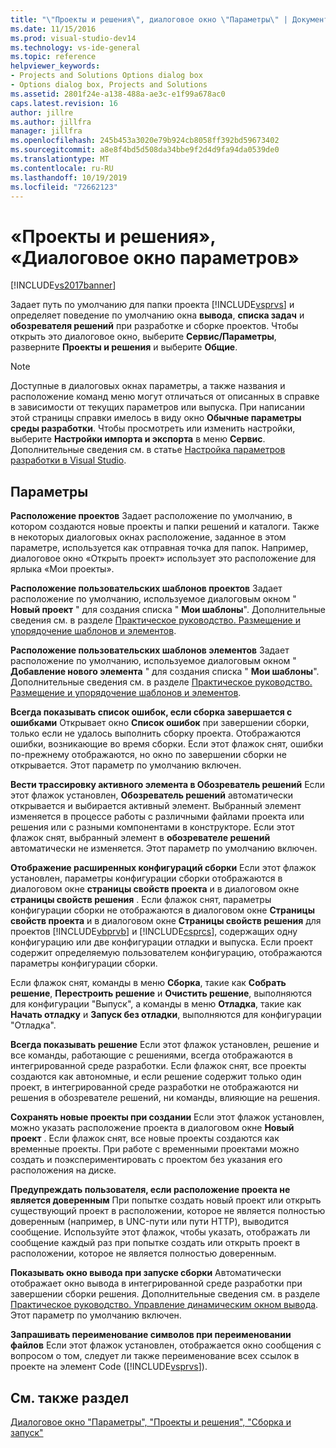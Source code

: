 ```yaml
---
title: "\"Проекты и решения\", диалоговое окно \"Параметры\" | Документы Майкрософт"
ms.date: 11/15/2016
ms.prod: visual-studio-dev14
ms.technology: vs-ide-general
ms.topic: reference
helpviewer_keywords:
- Projects and Solutions Options dialog box
- Options dialog box, Projects and Solutions
ms.assetid: 2801f24e-a138-488a-ae3c-e1f99a678ac0
caps.latest.revision: 16
author: jillre
ms.author: jillfra
manager: jillfra
ms.openlocfilehash: 245b453a3020e79b924cb8058ff392bd59673402
ms.sourcegitcommit: a8e8f4bd5d508da34bbe9f2d4d9fa94da0539de0
ms.translationtype: MT
ms.contentlocale: ru-RU
ms.lasthandoff: 10/19/2019
ms.locfileid: "72662123"
---
```

# <a name="projects-and-solutions-options-dialog-box"></a>«Проекты и решения», «Диалоговое окно параметров»
[!INCLUDE[vs2017banner](../../includes/vs2017banner.md)]

Задает путь по умолчанию для папки проекта [!INCLUDE[vsprvs](../../includes/vsprvs-md.md)] и определяет поведение по умолчанию окна **вывода**, **списка задач** и **обозревателя решений** при разработке и сборке проектов. Чтобы открыть это диалоговое окно, выберите **Сервис/Параметры**, разверните **Проекты и решения** и выберите **Общие**.

> [!NOTE]
> Доступные в диалоговых окнах параметры, а также названия и расположение команд меню могут отличаться от описанных в справке в зависимости от текущих параметров или выпуска. При написании этой страницы справки имелось в виду окно **Обычные параметры среды разработки**. Чтобы просмотреть или изменить настройки, выберите **Настройки импорта и экспорта** в меню **Сервис**. Дополнительные сведения см. в статье [Настройка параметров разработки в Visual Studio](https://msdn.microsoft.com/22c4debb-4e31-47a8-8f19-16f328d7dcd3).

## <a name="settings"></a>Параметры
 **Расположение проектов** Задает расположение по умолчанию, в котором создаются новые проекты и папки решений и каталоги. Также в некоторых диалоговых окнах расположение, заданное в этом параметре, используется как отправная точка для папок. Например, диалоговое окно «Открыть проект» использует это расположение для ярлыка «Мои проекты».

 **Расположение пользовательских шаблонов проектов** Задает расположение по умолчанию, используемое диалоговым окном " **Новый проект** " для создания списка " **Мои шаблоны**". Дополнительные сведения см. в разделе [Практическое руководство. Размещение и упорядочение шаблонов и элементов](../../ide/how-to-locate-and-organize-project-and-item-templates.md).

 **Расположение пользовательских шаблонов элементов** Задает расположение по умолчанию, используемое диалоговым окном " **Добавление нового элемента** " для создания списка " **Мои шаблоны**". Дополнительные сведения см. в разделе [Практическое руководство. Размещение и упорядочение шаблонов и элементов](../../ide/how-to-locate-and-organize-project-and-item-templates.md).

 **Всегда показывать список ошибок, если сборка завершается с ошибками** Открывает окно **Список ошибок** при завершении сборки, только если не удалось выполнить сборку проекта. Отображаются ошибки, возникающие во время сборки. Если этот флажок снят, ошибки по-прежнему отображаются, но окно по завершении сборки не открывается. Этот параметр по умолчанию включен.

 **Вести трассировку активного элемента в Обозреватель решений** Если этот флажок установлен, **Обозреватель решений** автоматически открывается и выбирается активный элемент. Выбранный элемент изменяется в процессе работы с различными файлами проекта или решения или с разными компонентами в конструкторе. Если этот флажок снят, выбранный элемент в **обозревателе решений** автоматически не изменяется. Этот параметр по умолчанию включен.

 **Отображение расширенных конфигураций сборки** Если этот флажок установлен, параметры конфигурации сборки отображаются в диалоговом окне **страницы свойств проекта** и в диалоговом окне **страницы свойств решения** . Если флажок снят, параметры конфигурации сборки не отображаются в диалоговом окне **Страницы свойств проекта** и в диалоговом окне **Страницы свойств решения** для проектов [!INCLUDE[vbprvb](../../includes/vbprvb-md.md)] и [!INCLUDE[csprcs](../../includes/csprcs-md.md)], содержащих одну конфигурацию или две конфигурации отладки и выпуска. Если проект содержит определяемую пользователем конфигурацию, отображаются параметры конфигурации сборки.

 Если флажок снят, команды в меню **Сборка**, такие как **Собрать решение**, **Перестроить решение** и **Очистить решение**, выполняются для конфигурации "Выпуск", а команды в меню **Отладка**, такие как **Начать отладку** и **Запуск без отладки**, выполняются для конфигурации "Отладка".

 **Всегда показывать решение** Если этот флажок установлен, решение и все команды, работающие с решениями, всегда отображаются в интегрированной среде разработки. Если флажок снят, все проекты создаются как автономные, и если решение содержит только один проект, в интегрированной среде разработки не отображаются ни решения в обозревателе решений, ни команды, влияющие на решения.

 **Сохранять новые проекты при создании** Если этот флажок установлен, можно указать расположение проекта в диалоговом окне **Новый проект** . Если флажок снят, все новые проекты создаются как временные проекты. При работе с временными проектами можно создать и поэкспериментировать с проектом без указания его расположения на диске.

 **Предупреждать пользователя, если расположение проекта не является доверенным** При попытке создать новый проект или открыть существующий проект в расположении, которое не является полностью доверенным (например, в UNC-пути или пути HTTP), выводится сообщение. Используйте этот флажок, чтобы указать, отображать ли сообщение каждый раз при попытке создать или открыть проект в расположении, которое не является полностью доверенным.

 **Показывать окно вывода при запуске сборки** Автоматически отображает окно вывода в интегрированной среде разработки при завершении сборки решения. Дополнительные сведения см. в разделе [Практическое руководство. Управление динамическим окном вывода](https://msdn.microsoft.com/library/91aebd15-8854-4a7a-9f7d-57376fb4e858). Этот параметр по умолчанию включен.

 **Запрашивать переименование символов при переименовании файлов** Если этот флажок установлен, отображается окно сообщения с вопросом о том, следует ли также переименование всех ссылок в проекте на элемент Code ([!INCLUDE[vsprvs](../../includes/vsprvs-md.md)]).

## <a name="see-also"></a>См. также раздел
 [Диалоговое окно "Параметры", "Проекты и решения", "Сборка и запуск"](../../ide/reference/options-dialog-box-projects-and-solutions-build-and-run.md)
